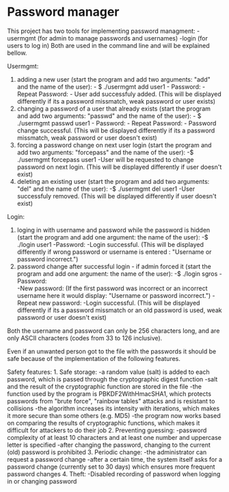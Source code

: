 # Password manager

This project has two tools for implementing password managment:
  -usermgmt (for admin to manage passwords and usernames)
  -login (for users to log in)
Both are used in the command line and will be explained bellow.

Usermgmt:
  1. adding a new user (start the program and add two arguments: "add" and the name of the user):
    - $ ./usermgmt add user1 
    - Password: 
    - Repeat Password: 
    - User add successfuly added. (This will be displayed differently if its a password missmatch, weak password or user exists)
  2. changing a password of a user that already exists (start the program and add two arguments: "passwd" and the name of the user):
    - $ ./usermgmt passwd user1 
    - Password: 
    - Repeat Password: 
    - Password change successful. (This will be displayed differently if its a password missmatch, weak password or user doesn't exist)
  3. forcing a password change on next user login (start the program and add two arguments: "forcepass" and the name of the user):
    -$ ./usermgmt forcepass user1
    -User will be requested to change password on next login. (This will be displayed differently if user doesn't exist)
  4. deleting an existing user (start the program and add two arguments: "del" and the name of the user):
    -$ ./usermgmt del user1
    -User successfuly removed. (This will be displayed differently if user doesn't exist)
    
Login:
  1. loging in with username and password while the password is hidden (start the program and add one argument: the name of the user):
    -$ ./login user1
    -Password:
    -Login successful. (This will be displayed differently if wrong password or username is entered : "Username or password incorrect.")
  2. password change after successful login - if admin forced it (start the program and add one argument: the name of the user):
    -$ ./login sgros
    -Password:          
    -New password:      (If the first password was incorrect or an incorrect username here it would display: "Username or password incorrect.")
    -Repeat new password:
    -Login successful. (This will be displayed differently if its a password missmatch or an old password is used, weak password or user doesn't exist)
    
Both the username and password can only be 256 characters long, and are only ASCII characters (codes from 33 to 126 inclusive).

Even if an unwanted person got to the file with the passwords it should be safe because of the implementation of the following features.
    
Safety features:
	1. Safe storage:
		-a random value (salt) is added to each password, which is passed through the cryptographic digest function
		-salt and the result of the cryptographic function are stored in the file
		-the function used by the program is PBKDF2WithHmacSHA1, which protects passwords from "brute force", "rainbow tables" attacks and is resistant to collisions
		-the algorithm increases its intensity with iterations, which makes it more secure than some others (e.g. MD5)
		-the program now works based on comparing the results of cryptographic functions, which makes it difficult for attackers to do their job
	2. Preventing guessing:
		-password complexity of at least 10 characters and at least one number and uppercase letter is specified
		-after changing the password, changing to the current (old) password is prohibited
	3. Periodic change:
		-the administrator can request a password change
		-after a certain time, the system itself asks for a password change (currently set to 30 days) which ensures more frequent password changes
	4. Theft:
		-Disabled recording of password when logging in or changing password
    
    
    
    

